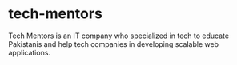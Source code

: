 # tech-mentors
Tech Mentors is an IT company who specialized in tech to educate Pakistanis and help tech companies in developing scalable web applications.
